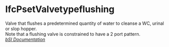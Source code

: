 IfcPsetValvetypeflushing
========================
Valve that flushes a predetermined quantity of water to cleanse a WC, urinal
or slop hopper.  
Note that a flushing valve is constrained to have a 2 port pattern.  
[ _bSI
Documentation_](https://standards.buildingsmart.org/IFC/DEV/IFC4_2/FINAL/HTML/schema/ifchvacdomain/pset/pset_valvetypeflushing.htm)


